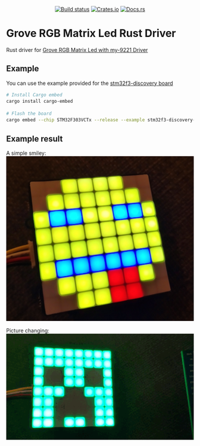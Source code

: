 <p align="center">
    <a href="https://github.com/pyaillet/grove-matrix-led-my9221-rs/actions/workflows/ci.yml"><img src="https://github.com/pyaillet/grove-matrix-led-my9221-rs/actions/workflows/ci.yml/badge.svg?branch=main" alt="Build status" /></a>
    <a href="https://crates.io/crates/grove-matrix-led-my9221"><img src="https://img.shields.io/crates/v/grove-matrix-led-my9221.svg" alt="Crates.io"></a>
    <a href="https://docs.rs/grove-matrix-led-my9221"><img src="https://docs.rs/grove-matrix-led-my9221/badge.svg" alt="Docs.rs"></a>
</p>

# Grove RGB Matrix Led Rust Driver

Rust driver for [Grove RGB Matrix Led with my-9221 Driver](https://wiki.seeedstudio.com/Grove-RGB_LED_Matrix_w-Driver/)

## Example

You can use the example provided for the [stm32f3-discovery board](https://www.st.com/en/evaluation-tools/stm32-discovery-kits.html)

```sh
# Install Cargo embed
cargo install cargo-embed

# Flash the board
cargo embed --chip STM32F303VCTx --release --example stm32f3-discovery-example --target thumbv7em-none-eabihf

```

## Example result

A simple smiley:
![Smiley fixed image](assets/Smiley.jpg)

Picture changing:
![Creepers](assets/Creepers.gif)
